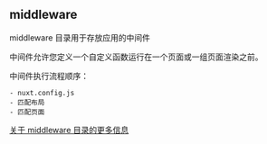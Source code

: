 ## middleware

middleware 目录用于存放应用的中间件

中间件允许您定义一个自定义函数运行在一个页面或一组页面渲染之前。

中间件执行流程顺序：

    - nuxt.config.js
    - 匹配布局
    - 匹配页面

[关于 middleware 目录的更多信息](https://nuxtjs.org/guide/routing#middleware)
